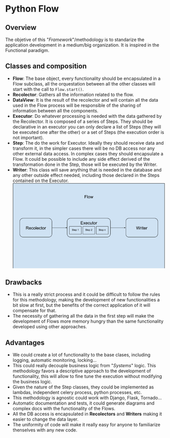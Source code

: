 # Python Flow

## Overview
The objetive of this "*Framework*"/methodology is to standarize the application development in a medium/big organization. It is inspired in the Functional paradigm.

## Classes and composition

* **Flow**: The base object, every functionality should be encapsulated in a Flow subclass, all the orquestation between all the other classes will start with the call to `Flow.start()`.
* **Recolector**: Gathers all the information related to the flow.
* **DataView**: It is the result of the recolector and will contain all the data used in the Flow process will be responsible of the sharing of information between all the components.
* **Executor**: Do whatever processing is needed with the data gathered by the Recolector. It is composed of a series of Steps. They should be declarative in an executor you can only declare a list of Steps (they will be executed one after the other) or a set of Steps (the execution order is not important).
* **Step**: The do the work for Executor. Ideally they should receive data and transform it, in the simpler cases there will be no DB access nor any other external data access. In complex cases they should encapsulate a Flow. It could be possible to include any side effect derived of the transformation done in the Step, those will be executed by the Writer.
* **Writer**: This class will save anything that is needed in the database and any other outside effect needed, including those declared in the Steps contained on the Executor.
![Flow composition](flow_composition.png "Structure of a Flow")

## Drawbacks
* This is a really strict process and it could be difficult to follow the rules for this methodology, making the development of new functionalities a bit slow at first, but the benefits of the correct application of it will compensate for that.
* The necessity of gathering all the data in the first step will make the development of Flows more memory hungry than the same functionality developed using other approaches.

## Advantages
* We could create a lot of functionality to the base clases, including logging, automatic monitoring, locking...
* This could really decouple business logic from "*Systems*" logic. This methodology favors a descriptive approach to the development of functionality, this will allow to fine tune the execution without modifying the business logic.
* Given the nature of the Step classes, they could be implemented as lambdas, independent celery process, python processes, etc.
* This methodology is agnostic could work with Django, Flask, Tornado...
* Automatic documentation and tests, it could generate diagrams and complex docs with the functionality of the Flows.
* All the DB access is encapsulated in **Recolectors** and **Writers** making it easier to change the data layer.
* The uniformity of code will make it really easy for anyone to familiarize thenselves with any new code.
